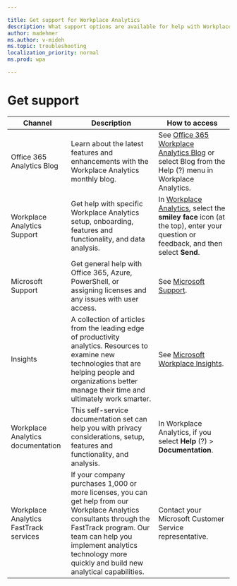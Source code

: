 ```yaml
---

title: Get support for Workplace Analytics
description: What support options are available for help with Workplace Analytics
author: madehmer
ms.author: v-mideh
ms.topic: troubleshooting
localization_priority: normal 
ms.prod: wpa

---
```


# Get support

|Channel |Description |How to access |
|------- |----------- |--------------- |
|Office 365 Analytics Blog |Learn about the latest features and enhancements with the Workplace Analytics monthly blog. |See [Office 365 Workplace Analytics Blog](https://techcommunity.microsoft.com/t5/Office-365-Analytics-Blog/bg-p/Office365AnalyticsBlog) or select Blog from the Help (?) menu in Workplace Analytics.|
|Workplace Analytics Support |Get help with specific Workplace Analytics setup, onboarding, features and functionality, and data analysis. |In [Workplace Analytics](https://workplaceanalytics.office.com/), select the **smiley face** icon (at the top), enter your question or feedback, and then select **Send**.|
|Microsoft Support |Get general help with Office 365, Azure, PowerShell, or assigning licenses and any issues with user access.	|See [Microsoft Support](https://support.microsoft.com/).
|Insights |A collection of articles from the leading edge of productivity analytics. Resources to examine new technologies that are helping people and organizations better manage their time and ultimately work smarter. |See [Microsoft Workplace Insights](https://insights.office.com/).|
|Workplace Analytics documentation |This self-service documentation set can help you with privacy considerations, setup, features and functionality, and analysis. |In Workplace Analytics, if you select **Help** (?) > **Documentation**.|
|Workplace Analytics FastTrack services	|If your company purchases 1,000 or more licenses, you can get help from our Workplace Analytics consultants through the FastTrack program. Our team can help you implement analytics technology more quickly and build new analytical capabilities. |Contact your Microsoft Customer Service representative. |
